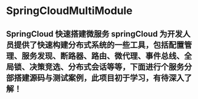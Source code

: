 # SpringCloudMultiModule
## SpringCloud 快速搭建微服务  springCloud 为开发人员提供了快速构建分布式系统的一些工具，包括配置管理、服务发现、断路器、路由、微代理、事件总线、全局锁、决策竞选、分布式会话等等，下面进行个服务分部搭建源码与测试案例，此项目初于学习，有待深入了解！
